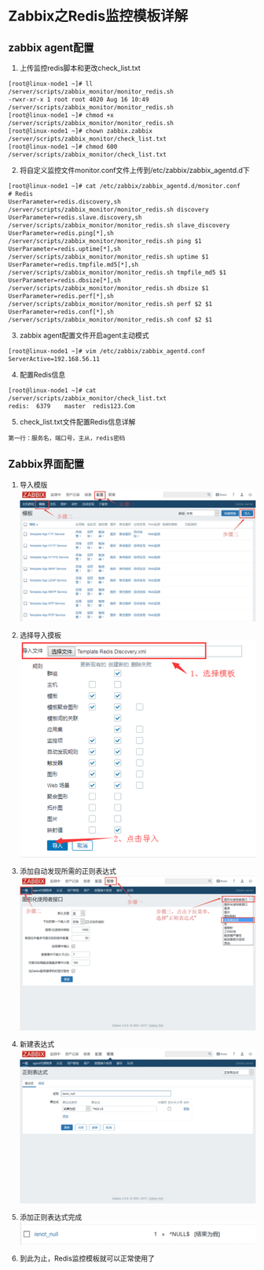 # Zabbix之Redis监控模板详解
## zabbix agent配置
1. 上传监控redis脚本和更改check_list.txt

```
[root@linux-node1 ~]# ll /server/scripts/zabbix_monitor/monitor_redis.sh
-rwxr-xr-x 1 root root 4020 Aug 16 10:49 /server/scripts/zabbix_monitor/monitor_redis.sh
[root@linux-node1 ~]# chmod +x /server/scripts/zabbix_monitor/monitor_redis.sh
[root@linux-node1 ~]# chown zabbix.zabbix /server/scripts/zabbix_monitor/check_list.txt
[root@linux-node1 ~]# chmod 600 /server/scripts/zabbix_monitor/check_list.txt
```

2. 将自定义监控文件monitor.conf文件上传到/etc/zabbix/zabbix_agentd.d下

```
[root@linux-node1 ~]# cat /etc/zabbix/zabbix_agentd.d/monitor.conf
# Redis
UserParameter=redis.discovery,sh /server/scripts/zabbix_monitor/monitor_redis.sh discovery
UserParameter=redis.slave.discovery,sh /server/scripts/zabbix_monitor/monitor_redis.sh slave_discovery
UserParameter=redis.ping[*],sh /server/scripts/zabbix_monitor/monitor_redis.sh ping $1
UserParameter=redis.uptime[*],sh /server/scripts/zabbix_monitor/monitor_redis.sh uptime $1
UserParameter=redis.tmpfile.md5[*],sh /server/scripts/zabbix_monitor/monitor_redis.sh tmpfile_md5 $1
UserParameter=redis.dbsize[*],sh /server/scripts/zabbix_monitor/monitor_redis.sh dbsize $1
UserParameter=redis.perf[*],sh /server/scripts/zabbix_monitor/monitor_redis.sh perf $2 $1
UserParameter=redis.conf[*],sh /server/scripts/zabbix_monitor/monitor_redis.sh conf $2 $1
```

3. zabbix agent配置文件开启agent主动模式

```
[root@linux-node1 ~]# vim /etc/zabbix/zabbix_agentd.conf
ServerActive=192.168.56.11
```

4. 配置Redis信息

```
[root@linux-node1 ~]# cat /server/scripts/zabbix_monitor/check_list.txt
redis:  6379    master  redis123.Com
```

5. check_list.txt文件配置Redis信息详解

```
第一行：服务名，端口号，主从，redis密码
```

## Zabbix界面配置
1. 导入模版
![](.img-folder/15320923293018.png)

2. 选择导入摸板
![](.img-folder/15320924407503.png)

3. 添加自动发现所需的正则表达式
![](.img-folder/15320925021953.png)

4. 新建表达式
![](.img-folder/15320925701131.png)

5. 添加正则表达式完成
![](.img-folder/15320926427916.png)

6. 到此为止，Redis监控模板就可以正常使用了

